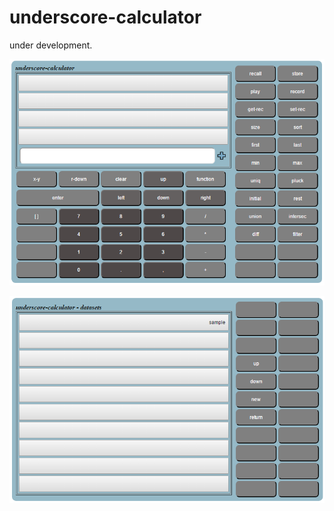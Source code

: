 # underscore-calculator

under development.

![Alt text](/doc/calculator.png "Calculator")

![Alt text](/doc/datasets.png "Select Datasets")
